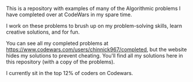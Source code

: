 This is a repository with examples of many of the Algorithmic problems I have completed over at CodeWars in my spare time.

I work on these problems to brush up on my problem-solving skills, learn creative solutions, and for fun.

You can see all my completed problems at https://www.codewars.com/users/chinnick967/completed, but the website hides my solutions to prevent cheating. You'll find all my solutions here in this repository (with a copy of the problems).

I currently sit in the top 12% of coders on Codewars.